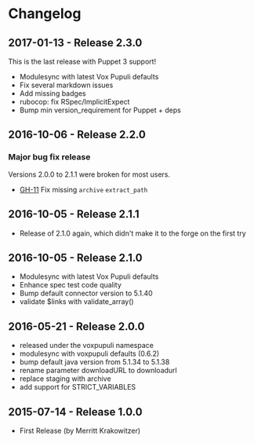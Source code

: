 # Changelog

## 2017-01-13 - Release 2.3.0

This is the last release with Puppet 3 support!
* Modulesync with latest Vox Pupuli defaults
* Fix several markdown issues
* Add missing badges
* rubocop: fix RSpec/ImplicitExpect
* Bump min version_requirement for Puppet + deps

## 2016-10-06 - Release 2.2.0

### **Major bug fix release**

Versions 2.0.0 to 2.1.1 were broken for most users.

* [GH-11](https://github.com/voxpupuli/puppet-mysql_java_connector/issues/11) Fix missing `archive` `extract_path`

## 2016-10-05 - Release 2.1.1

- Release of 2.1.0 again, which didn't make it to the forge on the first try

## 2016-10-05 - Release 2.1.0

- Modulesync with latest Vox Pupuli defaults
- Enhance spec test code quality
- Bump default connector version to 5.1.40
- validate $links with validate_array()

## 2016-05-21 - Release 2.0.0

- released under the voxpupuli namespace
- modulesync with voxpupuli defaults (0.6.2)
- bump default java version from 5.1.34 to 5.1.38
- rename parameter downloadURL to downloadurl
- replace staging with archive
- add support for STRICT_VARIABLES


## 2015-07-14 - Release 1.0.0

- First Release (by Merritt Krakowitzer)
